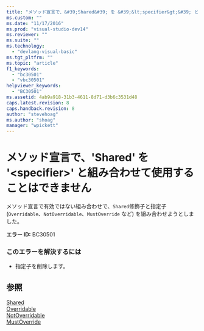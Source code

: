 ```yaml
---
title: "メソッド宣言で、&#39;Shared&#39; を &#39;&lt;specifier&gt;&#39; と組み合わせて使用することはできません | Microsoft Docs"
ms.custom: ""
ms.date: "11/17/2016"
ms.prod: "visual-studio-dev14"
ms.reviewer: ""
ms.suite: ""
ms.technology: 
  - "devlang-visual-basic"
ms.tgt_pltfrm: ""
ms.topic: "article"
f1_keywords: 
  - "bc30501"
  - "vbc30501"
helpviewer_keywords: 
  - "BC30501"
ms.assetid: 4ab9a918-31b3-4611-8d71-d3b6c3531d48
caps.latest.revision: 8
caps.handback.revision: 8
author: "stevehoag"
ms.author: "shoag"
manager: "wpickett"
---
```

# メソッド宣言で、&#39;Shared&#39; を &#39;&lt;specifier&gt;&#39; と組み合わせて使用することはできません
メソッド宣言で有効ではない組み合わせで、`Shared`修飾子と指定子 \(`Overridable`、`NotOverridable`、`MustOverride` など\) を組み合わせようとしました。  
  
 **エラー ID:** BC30501  
  
### このエラーを解決するには  
  
-   指定子を削除します。  
  
## 参照  
 [Shared](../../visual-basic/language-reference/modifiers/shared.md)   
 [Overridable](../../visual-basic/language-reference/modifiers/overridable.md)   
 [NotOverridable](../../visual-basic/language-reference/modifiers/notoverridable.md)   
 [MustOverride](../../visual-basic/language-reference/modifiers/mustoverride.md)